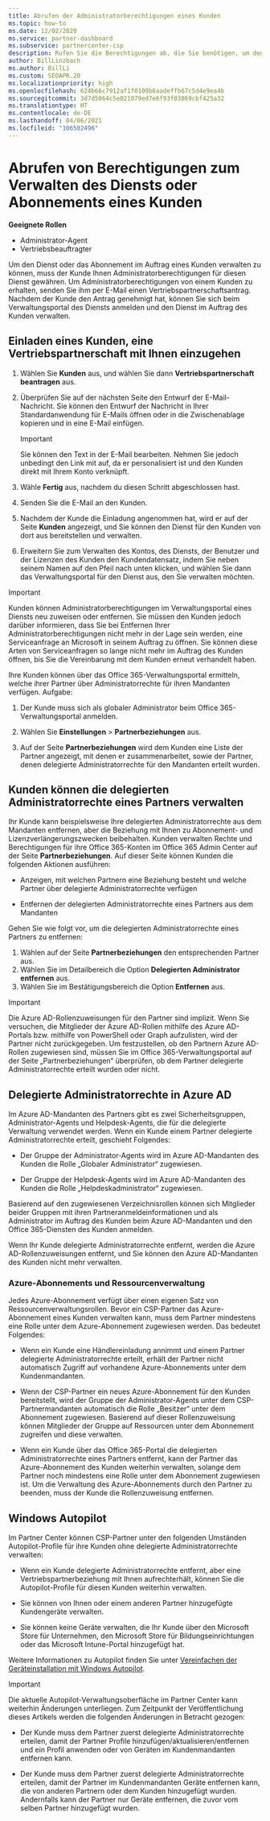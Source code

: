 ```yaml
---
title: Abrufen der Administratorberechtigungen eines Kunden
ms.topic: how-to
ms.date: 12/02/2020
ms.service: partner-dashboard
ms.subservice: partnercenter-csp
description: Rufen Sie die Berechtigungen ab, die Sie benötigen, um den Dienst oder das Abonnement eines Kunden in seinem Namen zu verwalten. Erfahren Sie, wie Berechtigungen erteilt, widerrufen und verwaltet werden.
author: BillLinzbach
ms.author: BillLi
ms.custom: SEOAPR.20
ms.localizationpriority: high
ms.openlocfilehash: 624b66c7912af1f0109b6aadeffb67c5d4e9ea4b
ms.sourcegitcommit: 3d7d5064c5e021079ed7e6f93f03869cbf425a32
ms.translationtype: HT
ms.contentlocale: de-DE
ms.lasthandoff: 04/06/2021
ms.locfileid: "106502496"
---
```

# <a name="obtain-permissions-to-manage-a-customers-service-or-subscription"></a>Abrufen von Berechtigungen zum Verwalten des Diensts oder Abonnements eines Kunden

**Geeignete Rollen**

- Administrator-Agent
- Vertriebsbeauftragter

Um den Dienst oder das Abonnement im Auftrag eines Kunden verwalten zu können, muss der Kunde Ihnen Administratorberechtigungen für diesen Dienst gewähren. Um Administratorberechtigungen von einem Kunden zu erhalten, senden Sie ihm per E-Mail einen Vertriebspartnerschaftsantrag. Nachdem der Kunde den Antrag genehmigt hat, können Sie sich beim Verwaltungsportal des Diensts anmelden und den Dienst im Auftrag des Kunden verwalten. 

## <a name="invite-a-customer-to-establish-a-reseller-relationship-with-you"></a>Einladen eines Kunden, eine Vertriebspartnerschaft mit Ihnen einzugehen

1.  Wählen Sie **Kunden** aus, und wählen Sie dann **Vertriebspartnerschaft beantragen** aus.

2.  Überprüfen Sie auf der nächsten Seite den Entwurf der E-Mail-Nachricht. Sie können den Entwurf der Nachricht in Ihrer Standardanwendung für E-Mails öffnen oder in die Zwischenablage kopieren und in eine E-Mail einfügen. 

    >[!IMPORTANT]
    >Sie können den Text in der E-Mail bearbeiten. Nehmen Sie jedoch unbedingt den Link mit auf, da er personalisiert ist und den Kunden direkt mit Ihrem Konto verknüpft. 
    
3.  Wähle **Fertig** aus, nachdem du diesen Schritt abgeschlossen hast.

4.  Senden Sie die E-Mail an den Kunden.

5.  Nachdem der Kunde die Einladung angenommen hat, wird er auf der Seite **Kunden** angezeigt, und Sie können den Dienst für den Kunden von dort aus bereitstellen und verwalten.

6.  Erweitern Sie zum Verwalten des Kontos, des Diensts, der Benutzer und der Lizenzen des Kunden den Kundendatensatz, indem Sie neben seinem Namen auf den Pfeil nach unten klicken, und wählen Sie dann das Verwaltungsportal für den Dienst aus, den Sie verwalten möchten.

>[!IMPORTANT]  
>Kunden können Administratorberechtigungen im Verwaltungsportal eines Diensts neu zuweisen oder entfernen. Sie müssen den Kunden jedoch darüber informieren, dass Sie bei Entfernen Ihrer Administratorberechtigungen nicht mehr in der Lage sein werden, eine Serviceanfrage an Microsoft in seinem Auftrag zu öffnen. Sie können diese Arten von Serviceanfragen so lange nicht mehr im Auftrag des Kunden öffnen, bis Sie die Vereinbarung mit dem Kunden erneut verhandelt haben.

Ihre Kunden können über das Office 365-Verwaltungsportal ermitteln, welche ihrer Partner über Administratorrechte für ihren Mandanten verfügen. Aufgabe:

1. Der Kunde muss sich als globaler Administrator beim Office 365-Verwaltungsportal anmelden.

2. Wählen Sie **Einstellungen** > **Partnerbeziehungen** aus.

3. Auf der Seite **Partnerbeziehungen** wird dem Kunden eine Liste der Partner angezeigt, mit denen er zusammenarbeitet, sowie der Partner, denen delegierte Administratorrechte für den Mandanten erteilt wurden.

## <a name="customers-can-manage-a-partners-delegated-admin-privileges"></a>Kunden können die delegierten Administratorrechte eines Partners verwalten 

Ihr Kunde kann beispielsweise Ihre delegierten Administratorrechte aus dem Mandanten entfernen, aber die Beziehung mit Ihnen zu Abonnement- und Lizenzverlängerungszwecken beibehalten. Kunden verwalten Rechte und Berechtigungen für ihre Office 365-Konten im Office 365 Admin Center auf der Seite **Partnerbeziehungen**. Auf dieser Seite können Kunden die folgenden Aktionen ausführen:

- Anzeigen, mit welchen Partnern eine Beziehung besteht und welche Partner über delegierte Administratorrechte verfügen

- Entfernen der delegierten Administratorrechte eines Partners aus dem Mandanten

Gehen Sie wie folgt vor, um die delegierten Administratorrechte eines Partners zu entfernen:

1. Wählen auf der Seite **Partnerbeziehungen** den entsprechenden Partner aus.
2. Wählen Sie im Detailbereich die Option **Delegierten Administrator entfernen** aus.
3. Wählen Sie im Bestätigungsbereich die Option **Entfernen** aus.

>[!IMPORTANT]  
>Die Azure AD-Rollenzuweisungen für den Partner sind implizit. Wenn Sie versuchen, die Mitglieder der Azure AD-Rollen mithilfe des Azure AD-Portals bzw. mithilfe von PowerShell oder Graph aufzulisten, wird der Partner nicht zurückgegeben. Um festzustellen, ob den Partnern Azure AD-Rollen zugewiesen sind, müssen Sie im Office 365-Verwaltungsportal auf der Seite „Partnerbeziehungen“ überprüfen, ob dem Partner delegierte Administratorrechte erteilt wurden oder nicht.

## <a name="delegated-admin-privileges-in-azure-ad"></a>Delegierte Administratorrechte in Azure AD 

Im Azure AD-Mandanten des Partners gibt es zwei Sicherheitsgruppen, Administrator-Agents und Helpdesk-Agents, die für die delegierte Verwaltung verwendet werden. Wenn ein Kunde einem Partner delegierte Administratorrechte erteilt, geschieht Folgendes:

- Der Gruppe der Administrator-Agents wird im Azure AD-Mandanten des Kunden die Rolle „Globaler Administrator“ zugewiesen.

- Der Gruppe der Helpdesk-Agents wird im Azure AD-Mandanten des Kunden die Rolle „Helpdeskadministrator“ zugewiesen.

Basierend auf den zugewiesenen Verzeichnisrollen können sich Mitglieder beider Gruppen mit ihren Partneranmeldeinformationen und als Administrator im Auftrag des Kunden beim Azure AD-Mandanten und den Office 365-Diensten des Kunden anmelden.

Wenn Ihr Kunde delegierte Administratorrechte entfernt, werden die Azure AD-Rollenzuweisungen entfernt, und Sie können den Azure AD-Mandanten des Kunden nicht mehr verwalten.

### <a name="azure-subscriptions-and-resource-management"></a>Azure-Abonnements und Ressourcenverwaltung

Jedes Azure-Abonnement verfügt über einen eigenen Satz von Ressourcenverwaltungsrollen. Bevor ein CSP-Partner das Azure-Abonnement eines Kunden verwalten kann, muss dem Partner mindestens eine Rolle unter dem Azure-Abonnement zugewiesen werden. Das bedeutet Folgendes:

- Wenn ein Kunde eine Händlereinladung annimmt und einem Partner delegierte Administratorrechte erteilt, erhält der Partner nicht automatisch Zugriff auf vorhandene Azure-Abonnements unter dem Kundenmandanten.

- Wenn der CSP-Partner ein neues Azure-Abonnement für den Kunden bereitstellt, wird der Gruppe der Administrator-Agents unter dem CSP-Partnermandanten automatisch die Rolle „Besitzer“ unter dem Abonnement zugewiesen. Basierend auf dieser Rollenzuweisung können Mitglieder der Gruppe auf Ressourcen unter dem Abonnement zugreifen und diese verwalten.

- Wenn ein Kunde über das Office 365-Portal die delegierten Administratorrechte eines Partners entfernt, kann der Partner das Azure-Abonnement des Kunden weiterhin verwalten, solange dem Partner noch mindestens eine Rolle unter dem Abonnement zugewiesen ist. Um die Verwaltung des Azure-Abonnements durch den Partner zu beenden, muss der Kunde die Rollenzuweisung entfernen.

## <a name="windows-autopilot"></a>Windows Autopilot

Im Partner Center können CSP-Partner unter den folgenden Umständen Autopilot-Profile für ihre Kunden ohne delegierte Administratorrechte verwalten: 

- Wenn ein Kunde delegierte Administratorrechte entfernt, aber eine Vertriebspartnerbeziehung mit Ihnen aufrechterhält, können Sie die Autopilot-Profile für diesen Kunden weiterhin verwalten.

- Sie können von Ihnen oder einem anderen Partner hinzugefügte Kundengeräte verwalten. 

- Sie können keine Geräte verwalten, die Ihr Kunde über den Microsoft Store für Unternehmen, den Microsoft Store für Bildungseinrichtungen oder das Microsoft Intune-Portal hinzugefügt hat.

Weitere Informationen zu Autopilot finden Sie unter [Vereinfachen der Geräteinstallation mit Windows Autopilot](autopilot.md).

>[!IMPORTANT]  
>Die aktuelle Autopilot-Verwaltungsoberfläche im Partner Center kann weiterhin Änderungen unterliegen. Zum Zeitpunkt der Veröffentlichung dieses Artikels werden die folgenden Änderungen in Betracht gezogen:

- Der Kunde muss dem Partner zuerst delegierte Administratorrechte erteilen, damit der Partner Profile hinzufügen/aktualisieren/entfernen und ein Profil anwenden oder von Geräten im Kundenmandanten entfernen kann.

- Der Kunde muss dem Partner zuerst delegierte Administratorrechte erteilen, damit der Partner im Kundenmandanten Geräte entfernen kann, die von anderen Partnern oder dem Kunden hinzugefügt wurden. Andernfalls kann der Partner nur Geräte entfernen, die zuvor vom selben Partner hinzugefügt wurden.
